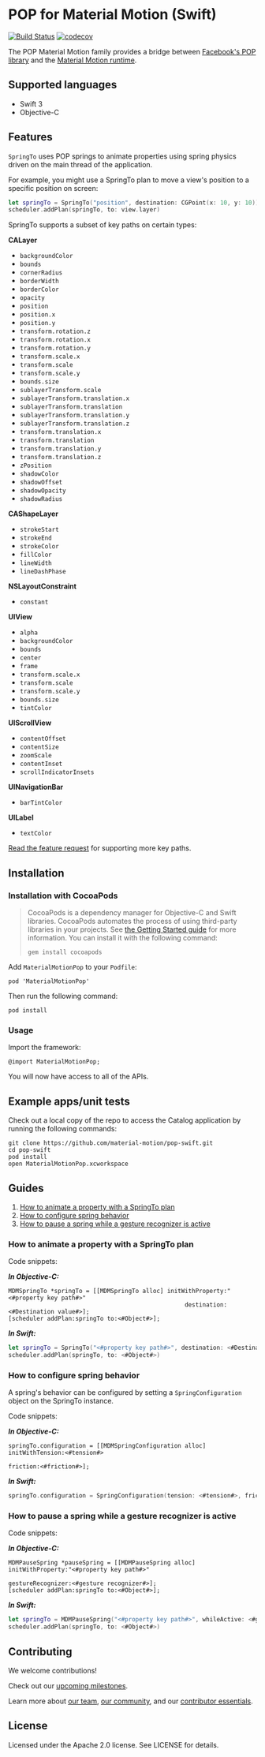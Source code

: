 # POP for Material Motion (Swift)

[![Build Status](https://travis-ci.org/material-motion/pop-swift.svg?branch=develop)](https://travis-ci.org/material-motion/pop-swift)
[![codecov](https://codecov.io/gh/material-motion/pop-swift/branch/develop/graph/badge.svg)](https://codecov.io/gh/material-motion/pop-swift)

The POP Material Motion family provides a bridge between
[Facebook's POP library](https://github.com/facebook/pop) and the
[Material Motion runtime](https://github.com/material-motion/runtime-objc).

## Supported languages

- Swift 3
- Objective-C

## Features

`SpringTo` uses POP springs to animate properties using spring physics driven on the main thread of
the application.

For example, you might use a SpringTo plan to move a view's position to a specific position on
screen:

```swift
let springTo = SpringTo("position", destination: CGPoint(x: 10, y: 10))
scheduler.addPlan(springTo, to: view.layer)
```

SpringTo supports a subset of key paths on certain types:

**CALayer**

- `backgroundColor`
- `bounds`
- `cornerRadius`
- `borderWidth`
- `borderColor`
- `opacity`
- `position`
- `position.x`
- `position.y`
- `transform.rotation.z`
- `transform.rotation.x`
- `transform.rotation.y`
- `transform.scale.x`
- `transform.scale`
- `transform.scale.y`
- `bounds.size`
- `sublayerTransform.scale`
- `sublayerTransform.translation.x`
- `sublayerTransform.translation`
- `sublayerTransform.translation.y`
- `sublayerTransform.translation.z`
- `transform.translation.x`
- `transform.translation`
- `transform.translation.y`
- `transform.translation.z`
- `zPosition`
- `shadowColor`
- `shadowOffset`
- `shadowOpacity`
- `shadowRadius`

**CAShapeLayer**

- `strokeStart`
- `strokeEnd`
- `strokeColor`
- `fillColor`
- `lineWidth`
- `lineDashPhase`

**NSLayoutConstraint**

- `constant`

**UIView**

- `alpha`
- `backgroundColor`
- `bounds`
- `center`
- `frame`
- `transform.scale.x`
- `transform.scale`
- `transform.scale.y`
- `bounds.size`
- `tintColor`

**UIScrollView**

- `contentOffset`
- `contentSize`
- `zoomScale`
- `contentInset`
- `scrollIndicatorInsets`

**UINavigationBar**

- `barTintColor`

**UILabel**

- `textColor`

[Read the feature request](https://github.com/material-motion/pop-swift/issues/19)
for supporting more key paths.

## Installation

### Installation with CocoaPods

> CocoaPods is a dependency manager for Objective-C and Swift libraries. CocoaPods automates the
> process of using third-party libraries in your projects. See
> [the Getting Started guide](https://guides.cocoapods.org/using/getting-started.html) for more
> information. You can install it with the following command:
>
>     gem install cocoapods

Add `MaterialMotionPop` to your `Podfile`:

    pod 'MaterialMotionPop'

Then run the following command:

    pod install

### Usage

Import the framework:

    @import MaterialMotionPop;

You will now have access to all of the APIs.

## Example apps/unit tests

Check out a local copy of the repo to access the Catalog application by running the following
commands:

    git clone https://github.com/material-motion/pop-swift.git
    cd pop-swift
    pod install
    open MaterialMotionPop.xcworkspace

## Guides

1. [How to animate a property with a SpringTo plan](#how-to-animate-a-property-with-a-springto-plan)
2. [How to configure spring behavior](#how-to-configure-spring-behavior)
3. [How to pause a spring while a gesture recognizer is active](#how-to-pause-a-spring-while-a-gesture-recognizer-is-active)

### How to animate a property with a SpringTo plan

Code snippets:

***In Objective-C:***

```objc
MDMSpringTo *springTo = [[MDMSpringTo alloc] initWithProperty:"<#property key path#>"
                                                  destination:<#Destination value#>];
[scheduler addPlan:springTo to:<#Object#>];
```

***In Swift:***

```swift
let springTo = SpringTo("<#property key path#>", destination: <#Destination value#>)
scheduler.addPlan(springTo, to: <#Object#>)
```

### How to configure spring behavior

A spring's behavior can be configured by setting a `SpringConfiguration` object on the SpringTo
instance.

Code snippets:

***In Objective-C:***

```objc
springTo.configuration = [[MDMSpringConfiguration alloc] initWithTension:<#tension#>
                                                                friction:<#friction#>];
```

***In Swift:***

```swift
springTo.configuration = SpringConfiguration(tension: <#tension#>, friction: <#friction#>)
```

### How to pause a spring while a gesture recognizer is active

Code snippets:

***In Objective-C:***

```objc
MDMPauseSpring *pauseSpring = [[MDMPauseSpring alloc] initWithProperty:"<#property key path#>"
                                                     gestureRecognizer:<#gesture recognizer#>];
[scheduler addPlan:springTo to:<#Object#>];
```

***In Swift:***

```swift
let springTo = MDMPauseSpring("<#property key path#>", whileActive: <#gesture recognizer#>)
scheduler.addPlan(springTo, to: <#Object#>)
```

## Contributing

We welcome contributions!

Check out our [upcoming milestones](https://github.com/material-motion/pop-swift/milestones).

Learn more about [our team](https://material-motion.github.io/material-motion/team/),
[our community](https://material-motion.github.io/material-motion/team/community/), and
our [contributor essentials](https://material-motion.github.io/material-motion/team/essentials/).

## License

Licensed under the Apache 2.0 license. See LICENSE for details.
